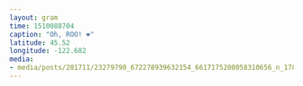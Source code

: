 ```yaml
---
layout: gram
time: 1510088704
caption: "Oh, ROO! ❤️"
latitude: 45.52
longitude: -122.682
media:
- media/posts/201711/23279790_672278939632154_6617175200058310656_n_17895420109110690.jpg
---
```


